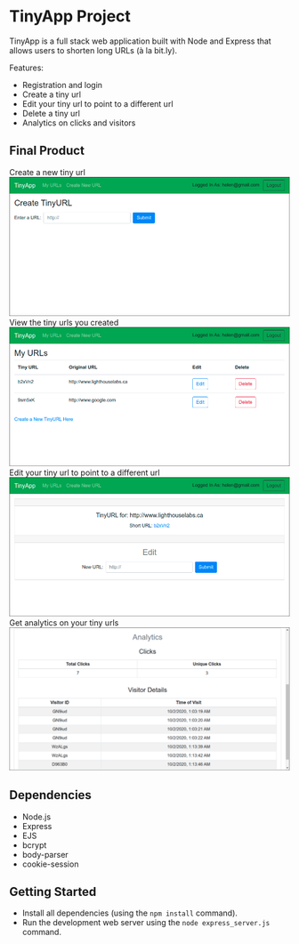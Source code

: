 # TinyApp Project

TinyApp is a full stack web application built with Node and Express that allows users to shorten long URLs (à la bit.ly).

Features:
* Registration and login
* Create a tiny url
* Edit your tiny url to point to a different url
* Delete a tiny url
* Analytics on clicks and visitors

## Final Product

Create a new tiny url
!["Create a new tiny url"](https://github.com/helenohyeah/tinyapp/blob/master/docs/create-url.png?raw=true)
View the tiny urls you created
!["View your tiny urls"](https://github.com/helenohyeah/tinyapp/blob/master/docs/my-urls.png?raw=true)
Edit your tiny url to point to a different url
!["Edit your tiny url"](https://github.com/helenohyeah/tinyapp/blob/master/docs/edit-url.png?raw=true)
Get analytics on your tiny urls
!["Get analytics on your tiny urls"](https://github.com/helenohyeah/tinyapp/blob/master/docs/analytics-2.png?raw=true)

## Dependencies

- Node.js
- Express
- EJS
- bcrypt
- body-parser
- cookie-session

## Getting Started

- Install all dependencies (using the `npm install` command).
- Run the development web server using the `node express_server.js` command.